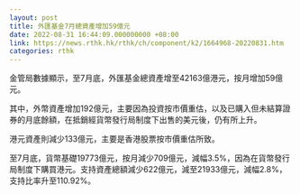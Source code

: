 ```yaml
---
layout: post
title: 外匯基金7月總資產增加59億元
date: 2022-08-31 16:44:09.000000000 +08:00
link: https://news.rthk.hk/rthk/ch/component/k2/1664968-20220831.htm
categories: rthk
---
```


金管局數據顯示，至7月底，外匯基金總資產增至42163億港元，按月增加59億元。

其中，外幣資產增加192億元，主要因為投資按市價重估，以及已購入但未結算證券的月底餘額，在抵銷經貨幣發行局制度下出售的美元後，仍有所上升。

港元資產則減少133億元，主要是香港股票按市價重估所致。

至7月底，貨幣基礎19773億元，按月減少709億元，減幅3.5%，因為在貨幣發行局制度下購買港元。支持資產總額減少622億元，減至21933億元，減幅2.8%，支持比率升至110.92%。
